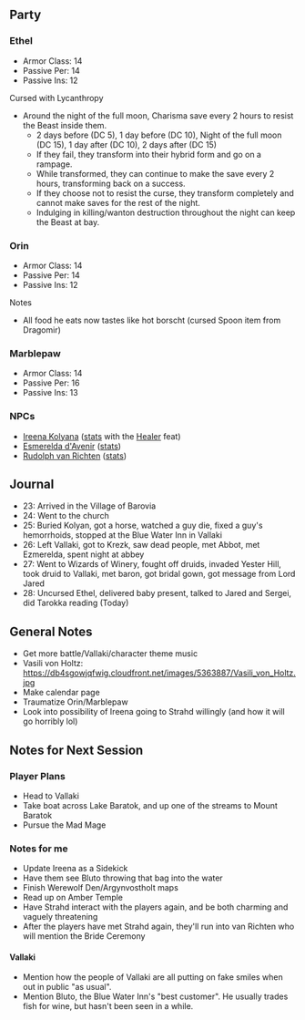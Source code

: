 ## Party

### Ethel

* Armor Class: 14
* Passive Per: 14
* Passive Ins: 12

Cursed with Lycanthropy

* Around the night of the full moon, Charisma save every 2 hours to resist the Beast inside them.
  * 2 days before (DC 5), 1 day before (DC 10), Night of the full moon (DC 15), 1 day after (DC 10), 2 days after (DC 15)
  * If they fail, they transform into their hybrid form and go on a rampage.
  * While transformed, they can continue to make the save every 2 hours, transforming back on a success.
  * If they choose not to resist the curse, they transform completely and cannot make saves for the rest of the night.
  * Indulging in killing/wanton destruction throughout the night can keep the Beast at bay.

### Orin

* Armor Class: 14
* Passive Per: 14
* Passive Ins: 12

Notes

* All food he eats now tastes like hot borscht (cursed Spoon item from Dragomir)

### Marblepaw

* Armor Class: 14
* Passive Per: 16
* Passive Ins: 13

### NPCs

* [Ireena Kolyana](^curse_of_strahd/ireena.jpg) ([stats](/dnd/monster/Noble) with the [Healer](/dnd/general/Feats#Healer) feat)
* [Esmerelda d'Avenir](^curse_of_strahd/ezmerelda_2.jpg) ([stats](https://5e.tools/bestiary.html#ezmerelda%20d'avenir_cos))
* [Rudolph van Richten](^curse_of_strahd/rudolph_van_richten.jpg) ([stats](https://5e.tools/bestiary.html#rictavio_cos))

## Journal

* 23: Arrived in the Village of Barovia
* 24: Went to the church
* 25: Buried Kolyan, got a horse, watched a guy die, fixed a guy's hemorrhoids, stopped at the Blue Water Inn in Vallaki
* 26: Left Vallaki, got to Krezk, saw dead people, met Abbot, met Ezmerelda, spent night at abbey
* 27: Went to Wizards of Winery, fought off druids, invaded Yester Hill, took druid to Vallaki, met baron, got bridal gown, got message from Lord Jared
* 28: Uncursed Ethel, delivered baby present, talked to Jared and Sergei, did Tarokka reading (Today)

## General Notes

* Get more battle/Vallaki/character theme music
* Vasili von Holtz: <https://db4sgowjqfwig.cloudfront.net/images/5363887/Vasili_von_Holtz.jpg>
* Make calendar page
* Traumatize Orin/Marblepaw
* Look into possibility of Ireena going to Strahd willingly (and how it will go horribly lol)

## Notes for Next Session

### Player Plans

* Head to Vallaki
* Take boat across Lake Baratok, and up one of the streams to Mount Baratok
* Pursue the Mad Mage

### Notes for me

* Update Ireena as a Sidekick
* Have them see Bluto throwing that bag into the water
* Finish Werewolf Den/Argynvostholt maps
* Read up on Amber Temple
* Have Strahd interact with the players again, and be both charming and vaguely threatening
* After the players have met Strahd again, they'll run into van Richten who will mention the Bride Ceremony 

#### Vallaki

* Mention how the people of Vallaki are all putting on fake smiles when out in public "as usual".
* Mention Bluto, the Blue Water Inn's "best customer". He usually trades fish for wine, but hasn't been seen in a while. 


<script type="module">
    import { init_links } from "/js/common/visual_aid_backend.js";
    init_links();
</script>
